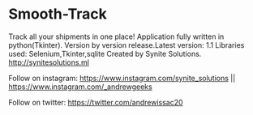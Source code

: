 # Smooth-Track
Track all your shipments in one place! Application fully written in python(Tkinter).
Version by version release.Latest version: 1.1
Libraries used: Selenium,Tkinter,sqlite 
Created by Synite Solutions. <http://synitesolutions.ml>

Follow on instagram: <https://www.instagram.com/synite_solutions> || <https://www.instagram.com/_andrewgeeks>

Follow on twitter: <https://twitter.com/andrewissac20>
